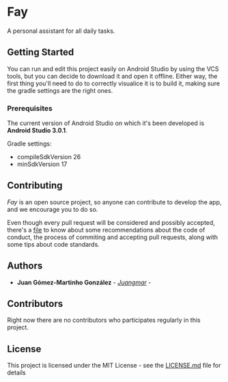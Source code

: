 # Fay

A personal assistant for all daily tasks.


## Getting Started

You can run and edit this project easily on Android Studio by using the VCS tools, but you can decide to download it and open it offline.
Either way, the first thing you'll need to do to correctly visualice it is to build it, making sure the gradle settings are the right ones.


### Prerequisites

The current version of Android Studio on which it's been developed is **Android Studio 3.0.1**.

Gradle settings:
* compileSdkVersion 26
* minSdkVersion 17

## Contributing

*Fay* is an open source project, so anyone can contribute to develop the app, and we encourage you to do so.

Even though every pull request will be considered and possibly accepted, there's a [file](CONTRIBUTING.md) to know about some recommendations about the code of conduct, the process of commiting and accepting pull requests, along with some tips about code standards.

## Authors

* **Juan Gómez-Martinho González** - *[Juangmar](https://github.com/Juangmar)* - 

## Contributors

Right now there are no contributors who participates regularly in this project.

## License

This project is licensed under the MIT License - see the [LICENSE.md](LICENSE) file for details
